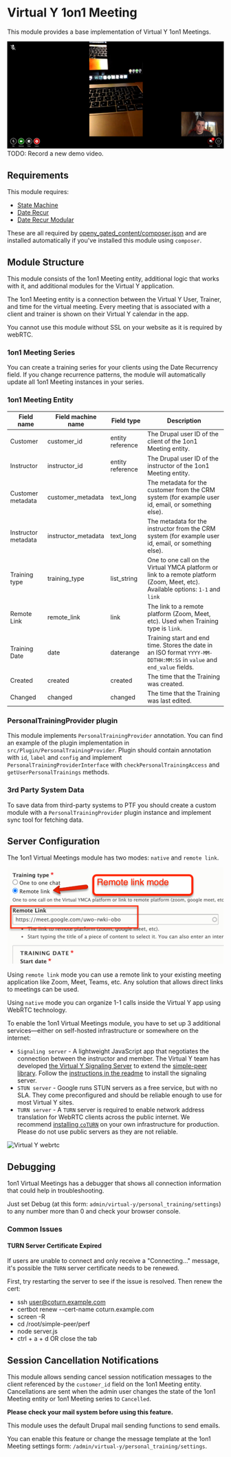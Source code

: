 # Virtual Y 1on1 Meeting

This module provides a base implementation of Virtual Y 1on1 Meetings.

![Virtual Y 1on1 meeting](assets/vy_14_virtual_meeting.png "Virtual Y 1on1 Meeting Demo")
TODO: Record a new demo video.

## Requirements

This module requires:

- [State Machine](drupal.org/project/state_machine)
- [Date Recur](https://www.drupal.org/project/date_recur)
- [Date Recur Modular](https://www.drupal.org/project/date_recur_modular)

These are all required by [openy_gated_content/composer.json](../../composer.json) and are installed automatically if you've installed this module using `composer`.

## Module Structure

This module consists of the 1on1 Meeting entity, additional logic that works with it, and additional modules for the Virtual Y application.

The 1on1 Meeting entity is a connection between the Virtual Y User, Trainer, and time for the virtual meeting. Every meeting that is associated with a client and trainer is shown on their Virtual Y calendar in the app.

You cannot use this module without SSL on your website as it is required by webRTC.

### 1on1 Meeting Series

You can create a training series for your clients using the Date Recurrency field. If you change recurrence patterns, the module will automatically update all 1on1 Meeting instances in your series.

### 1on1 Meeting Entity

| Field name | Field machine name | Field type | Description |
| ---------- | ----------- | ----------- | ----------- |
| Customer   | customer_id | entity reference | The Drupal user ID of the client of the 1on1 Meeting entity. |
| Instructor | instructor_id | entity reference | The Drupal user ID of the instructor of the 1on1 Meeting entity. |
| Customer metadata | customer_metadata | text_long | The metadata for the customer from the CRM system (for example user id, email, or something else). |
| Instructor metadata | instructor_metadata | text_long | The metadata for the instructor from the CRM system (for example user id, email, or something else). |
| Training type | training_type | list_string | One to one call on the Virtual YMCA platform or link to a remote platform (Zoom, Meet, etc). Available options: `1-1` and `link` |
| Remote Link | remote_link | link | The link to a remote platform (Zoom, Meet, etc). Used when Training type is `link`. |
| Training Date | date | daterange | Training start and end time. Stores the date in an ISO format `YYYY-MM-DDTHH:MM:SS` in `value` and `end_value` fields. |
| Created | created | created | The time that the Training was created. |
| Changed | changed | changed | The time that the Training was last edited. |

### PersonalTrainingProvider plugin

This module implements `PersonalTrainingProvider` annotation. You can find an example of the plugin implementation in `src/Plugin/PersonalTrainingProvider`. Plugin should contain annotation with `id`, `label` and `config` and implement `PersonalTrainingProviderInterface` with `checkPersonalTrainingAccess` and `getUserPersonalTrainings` methods.

### 3rd Party System Data

To save data from third-party systems to PTF you should create a custom module with a
`PersonalTrainingProvider` plugin instance and implement sync tool for fetching data.

## Server Configuration

The 1on1 Virtual Meetings module has two modes: `native` and `remote link`.

![Virtual Y 1on1 meeting](assets/vy_14_remote_link.png "Virtual Y 1on1 Meeting type demo")

Using `remote link` mode you can use a remote link to your existing meeting application like Zoom, Meet, Teams, etc. Any solution that allows direct links to meetings can be used.

Using `native` mode you can organize 1-1 calls inside the Virtual Y app using WebRTC technology.

To enable the 1on1 Virtual Meetings module, you have to set up 3 additional services—either on self-hosted infrastructure or somewhere on the internet:

- `Signaling server` - A lightweight JavaScript app that negotiates the connection between the instructor and member. The Virtual Y team has developed [the Virtual Y Signaling Server](https://github.com/open-y-subprojects/virtual_y_signaling_server) to extend the [simple-peer library](https://github.com/feross/simple-peer/). Follow the [instructions in the readme](https://github.com/open-y-subprojects/virtual_y_signaling_server#signaling-server-for-virtual-y) to install the signaling server.
- `STUN server` - Google runs STUN servers as a free service, but with no SLA. They come preconfigured and should be reliable enough to use for most Virtual Y sites.
- `TURN server` - A `TURN` server is required to enable network address translation for WebRTC clients across the public internet. We recommend [installing `coTURN`](https://nextcloud-talk.readthedocs.io/en/latest/TURN/#install-and-setup-coturn-as-turn-server) on your own infrastructure for production. Please do not use public servers as they are not reliable.

![Virtual Y webrtc](https://user-images.githubusercontent.com/238201/128903503-f27e2eb9-fc06-4073-8457-bf53d82415c7.png)

## Debugging

1on1 Virtual Meetings has a debugger that shows all connection information that could help in troubleshooting.

Just set Debug (at this form: `admin/virtual-y/personal_training/settings`) to any number more than 0 and check your browser console.

### Common Issues

#### TURN Server Certificate Expired

If users are unable to connect and only receive a "Connecting..." message, it's possible the `TURN` server certificate needs to be renewed.

First, try restarting the server to see if the issue is resolved. Then renew the cert:

- ssh user@coturn.example.com
- certbot renew --cert-name coturn.example.com
- screen -R
- cd /root/simple-peer/perf
- node server.js
- ctrl + a + d OR close the tab

## Session Cancellation Notifications

This module allows sending cancel session notification messages to the client referenced by the `customer_id` field on the 1on1 Meeting entity. Cancellations are sent when the admin user changes the state of the 1on1 Meeting entity or 1on1 Meeting series to `Cancelled`.

**Please check your mail system before using this feature.**

This module uses the default Drupal mail sending functions to send emails.

You can enable this feature or change the message template at the 1on1 Meeting settings form: `/admin/virtual-y/personal_training/settings`.
